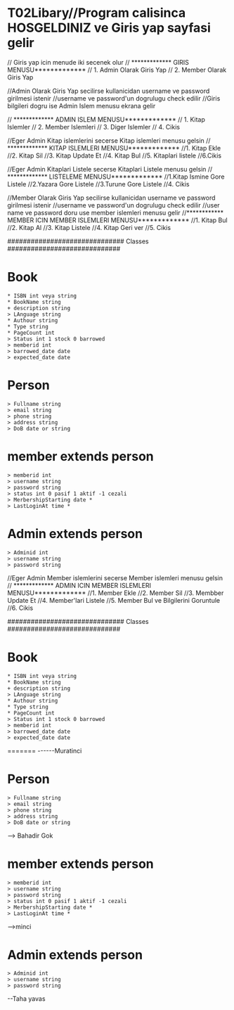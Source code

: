 # T02Libary//Program calisinca HOSGELDINIZ ve Giris yap sayfasi gelir
// Giris yap icin menude iki secenek olur
// ************* GIRIS MENUSU*************
//       1. Admin Olarak Giris Yap
//       2. Member Olarak Giris Yap


//Admin Olarak Giris Yap secilirse kullanicidan username ve password girilmesi istenir
//username ve password'un dogrulugu check edilir 
//Giris bilgileri dogru ise Admin Islem menusu ekrana gelir

// ************* ADMIN ISLEM MENUSU*************
//        1. Kitap Islemler
//        2. Member Islemleri 
//        3. Diger Islemler
//        4. Cikis


//Eger Admin Kitap islemlerini secerse Kitap islemleri menusu gelsin
// ************* KITAP ISLEMLERI MENUSU*************
//1. Kitap Ekle
//2. Kitap Sil
//3. Kitap Update Et
//4. Kitap Bul
//5. Kitaplari listele
//6.Cikis


//Eger Admin Kitaplari Listele secerse Kitaplari Listele menusu gelsin
// ************* LISTELEME MENUSU*************
//1.Kitap Ismine Gore Listele
//2.Yazara Gore Listele
//3.Turune Gore Listele
//4. Cikis

//Member Olarak Giris Yap secilirse kullanicidan username ve password girilmesi istenir
//username ve password'un dogrulugu check edilir 
//user name ve password doru use member islemleri menusu gelir
//************ MEMBER ICIN MEMBER ISLEMLERI MENUSU*************
//1. Kitap Bul
//2. Kitap Al
//3. Kitap Listele
//4. Kitap Geri ver
//5. Cikis

############################## Classes #############################
# Book
    * ISBN int veya string
    * BookName string
    + description string
    > LAnguage string
    * Authour string
    * Type string
    * PageCount int
    > Status int 1 stock 0 barrowed 
    > memberid int 
    > barrowed_date date
    > expected_date date

# Person
    > Fullname string
    > email string
    > phone string
    > address string
    > DoB date or string

# member extends person
    > memberid int
    > username string
    > password string
    > status int 0 pasif 1 aktif -1 cezali 
    > MerbershipStarting date *
    > LastLoginAt time *
    
# Admin extends person
    > Adminid int
    > username string
    > password string





    

//Eger Admin Member islemlerini secerse Member islemleri menusu gelsin
// ************* ADMIN ICIN MEMBER ISLEMLERI MENUSU*************
//1. Member Ekle
//2. Member Sil
//3. Membber Update Et
//4. Member'lari Listele
//5. Member Bul ve Bilgilerini Goruntule
//6. Cikis



############################## Classes #############################
# Book
    * ISBN int veya string
    * BookName string
    + description string
    > LAnguage string
    * Authour string
    * Type string
    * PageCount int
    > Status int 1 stock 0 barrowed 
    > memberid int 
    > barrowed_date date
    > expected_date date
=======
------Muratinci
   

# Person
    > Fullname string
    > email string
    > phone string
    > address string
    > DoB date or string
--> Bahadir Gok

# member extends person
    > memberid int
    > username string
    > password string
    > status int 0 pasif 1 aktif -1 cezali 
    > MerbershipStarting date *
    > LastLoginAt time *
-->minci
    
# Admin extends person
    > Adminid int
    > username string
    > password string
--Taha yavas


